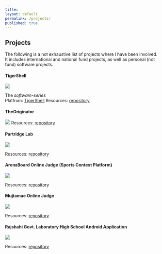 ```yaml
---
title:
layout: default
permalink: /projects/
published: true
---
```


## Projects
The following is a not exhaustive list of projects where I have been involved. It includes international and national fund projects, as well as personal (not fund) software projects.

#### TigerShell
<img src="https://img.shields.io/badge/project-software-green">

The *software-series* <br>
Platfrom: <a href="https://tigershell.art/">TigerShell</a>
Resources: <a href="https://github.com/md-sanaul-haque-shanto/TigerShell">repository</a>

#### TheOriginator
<img src="https://img.shields.io/badge/project-software-green">
Resources: <a href="https://theoriginator.org">repository</a>


#### Partridge Lab
<img src="https://img.shields.io/badge/project-software-green">

Resources: <a href="https://partridgelab.github.io">repository</a>



#### ArenaBoard Online Judge (Sports Contest Platform)
<img src="https://img.shields.io/badge/project-software-green">


Resources: <a href="https://github.com/md-sanaul-haque-shanto">repository</a>

#### Mujtamae Online Judge
<img src="https://img.shields.io/badge/project-software-green">

Resources: <a href="#">repository</a>

#### Rajshahi Govt. Laboratory High School Android Application
<img src="https://img.shields.io/badge/project-software-green">


Resources: <a href="https://github.com/md-sanaul-haque-shanto/RGLHS-APPS">repository</a>